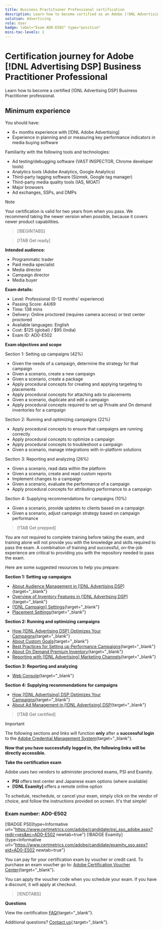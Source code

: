 ```yaml
---
title: Business Practitioner Professional certification
description: Learn how to become certified as an Adobe [!DNL Advertising DSP] Business Practitioner Professional.
solution: Advertising
role: User
badge: label="Exam AD0-E502" type="positive"
mini-toc-levels: 1
---
```

# Certification journey for Adobe [!DNL Advertising DSP] Business Practitioner Professional

Learn how to become a certified [!DNL Advertising DSP] Business Practitioner professional.

## Minimum experience

You should have:

* 6+ months experience with [!DNL Adobe Advertising]
* Experience in planning and or measuring key performance indicators in media buying software

Familiarity with the following tools and technologies:

* Ad testing/debugging software (VAST INSPECTOR, Chrome developer tools)
* Analytics tools (Adobe Analytics, Google Analytics)
* Third-party tagging software (Sizmek, Google tag manager)
* Third-party media quality tools (IAS, MOAT)
* Major browsers
* Ad exchanges, SSPs, and DMPs

>[!NOTE]
>
>Your certification is valid for two years from when you pass. We recommend taking the newer version when possible, because it covers newer product capabilities.

>[!BEGINTABS]

>[!TAB Get ready]

**Intended audience:**

* Programmatic trader
* Paid media specialist
* Media director
* Campaign director
* Media buyer

**Exam details:**

* Level: Professional (0-12 months' experience)
* Passing Score: 44/69
* Time: 138 mins
* Delivery: Online proctored (requires camera access) or test center proctored
* Available languages: English
* Cost: $125 (global) / $95 (India)
* Exam ID: AD0-E502

**Exam objectives and scope**

Section 1: Setting up campaigns (42%)

* Given the needs of a campaign, determine the strategy for that campaign
* Given a scenario, create a new campaign
* Given a scenario, create a package
* Apply procedural concepts for creating and applying targeting to placements
* Apply procedural concepts for attaching ads to placements
* Given a scenario, duplicate and edit a campaign
* Apply procedural concepts required to set up Private and On demand inventories for a campaign

Section 2: Running and optimizing campaigns (22%)

* Apply procedural concepts to ensure that campaigns are running correctly
* Apply procedural concepts to optimize a campaign
* Apply procedural concepts to troubleshoot a campaign
* Given a scenario, manage integrations with in-platform solutions

Section 3: Reporting and analyzing (26%)

* Given a scenario, read data within the platform
* Given a scenario, create and read custom reports
* Implement changes to a campaign
* Given a scenario, evaluate the performance of a campaign
* Apply procedural concepts for attributing performance to a campaign

Section 4: Supplying recommendations for campaigns (10%)

* Given a scenario, provide updates to clients based on a campaign
* Given a scenario, adjust campaign strategy based on campaign performance

>[!TAB Get prepped]

You are not required to complete training before taking the exam, and training alone will not provide you with the knowledge and skills required to pass the exam. A combination of training and successful, on-the-job experience are critical to providing you with the repository needed to pass the exam.

Here are some suggested resources to help you prepare:

**Section 1: Setting up campaigns**


* [About Audience Management in [!DNL Advertising DSP]](https://experienceleague.adobe.com/docs/advertising/dsp/audiences/audience-about.html?lang=en){target="_blank"}
* [Overview of Inventory Features in [!DNL Advertising DSP]](https://experienceleague.adobe.com/docs/advertising/dsp/inventory/inventory-overview.html?lang=en){target="_blank"}
* [[!DNL Campaign] Settings](https://experienceleague.adobe.com/docs/advertising/dsp/campaign-management/campaigns/campaign-settings.html?lang=en){target="_blank"}
* [Placement Settings](https://experienceleague.adobe.com/docs/advertising/dsp/campaign-management/placements/placement-settings.html?lang=en){target="_blank"}

**Section 2: Running and optimizing campaigns**

* [How [!DNL Advertising DSP] Optimizes Your Campaigns](https://experienceleague.adobe.com/docs/advertising/dsp/optimization/optimization-how-dsp-optimizes-campaigns.html?lang=en){target="_blank"}
* [About Custom Goals](https://experienceleague.adobe.com/docs/advertising/dsp/optimization/custom-goals/custom-goal-about.html?lang=en){target="_blank"}
* [Best Practices for Setting up Performance Campaigns](https://experienceleague.adobe.com/docs/advertising/dsp/optimization/campaign-best-practices-performance.html?lang=en){target="_blank"}
* [About On Demand Premium Inventory](https://experienceleague.adobe.com/docs/advertising/dsp/inventory/on-demand/on-demand-inventory-about.html?lang=en){target="_blank"}
* [Reporting with [!DNL Advertising] Marketing Channels](https://experienceleague.adobe.com/docs/analytics-learn/tutorials/integrations/ad-cloud/reporting-with-advertising-cloud-marketing-channels.html?lang=en){target="_blank"}

**Section 3: Reporting and analyzing**

* [Web Console](https://experienceleague.adobe.com/docs/experience-manager-65/deploying/configuring/web-console.html?lang=en){target="_blank"}

**Section 4: Supplying recommendations for campaigns**

* [How [!DNL Advertising] DSP Optimizes Your Campaigns](https://experienceleague.adobe.com/docs/advertising/dsp/optimization/optimization-how-dsp-optimizes-campaigns.html?lang=en){target="_blank"}
* [About Ad Management in [!DNL Advertising] DSP](https://experienceleague.adobe.com/docs/advertising/dsp/campaign-management/ads/ad-about.html?lang=en){target="_blank"}

>[!TAB Get certified]

>[!IMPORTANT]
>
>The following sections and links will function **only**  after a **successful login** to the [Adobe Credential Management System](http://www.certmetrics.com/adobe){target="_blank"}. 


**Now that you have successfully logged in, the following links will be directly accessible.**

**Take the certification exam**

Adobe uses two vendors to administer proctored exams, PSI and Examity. 

* **PSI** offers test center and Japanese exam options (where available) 
* **[!DNL Examity]** offers a remote online option

To schedule, reschedule, or cancel your exam, simply click on the vendor of choice, and follow the instructions provided on screen. It's that simple!

### Exam number: AD0-E502

[!BADGE PSI]{type=Informative url="https://www.certmetrics.com/adobe/candidate/psi_sso_adobe.aspx?redir=yes&ec=AD0-E502 newtab=true"} [!BADGE Examity]{type=Informative url="https://www.certmetrics.com/adobe/candidate/examity_sso.aspx?eid=AD0-E502 newtab=true"}

You can pay for your certification exam by voucher or credit card. To purchase an exam voucher go to: [Adobe Certification Voucher Center](https://market.xvoucher.com/adobe/global){target="_blank"}. 

You can apply the voucher code when you schedule your exam. If you have a discount, it will apply at checkout.

>[!ENDTABS]

**Questions**

View the certification [FAQ](https://experienceleague.adobe.com/docs/certification/certification/faq.html?lang=en){target="_blank"}.

Additional questions? [Contact us](mailto:certif@adobe.com){:target="_blank"}.
